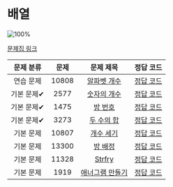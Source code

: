 # 배열

![100%](https://progress-bar.dev/8/?scale=8&title=progress&width=500&color=babaca&suffix=/8)

[문제집 링크](https://www.acmicpc.net/workbook/view/7307)

| 문제 분류 | 문제 | 문제 제목 | 정답 코드 |
| :--: | :--: | :--: | :--: |
| 연습 문제 | 10808 | [알파벳 개수](https://www.acmicpc.net/problem/10808) | [정답 코드](../0x03/solutions/10808.py) |
| 기본 문제✔ | 2577 | [숫자의 개수](https://www.acmicpc.net/problem/2577) | [정답 코드](../0x03/solutions/2577.py) |
| 기본 문제✔ | 1475 | [방 번호](https://www.acmicpc.net/problem/1475) | [정답 코드](../0x03/solutions/1475.py) |
| 기본 문제✔ | 3273 | [두 수의 합](https://www.acmicpc.net/problem/3273) | [정답 코드](../0x03/solutions/3273.py) |
| 기본 문제 | 10807 | [개수 세기](https://www.acmicpc.net/problem/10807) | [정답 코드](../0x03/solutions/10807.py) |
| 기본 문제 | 13300 | [방 배정](https://www.acmicpc.net/problem/13300) | [정답 코드](../0x03/solutions/13300.py) |
| 기본 문제 | 11328 | [Strfry](https://www.acmicpc.net/problem/11328) | [정답 코드](../0x03/solutions/11328.py) |
| 기본 문제 | 1919 | [애너그램 만들기](https://www.acmicpc.net/problem/1919) | [정답 코드](../0x03/solutions/1919.py) |
